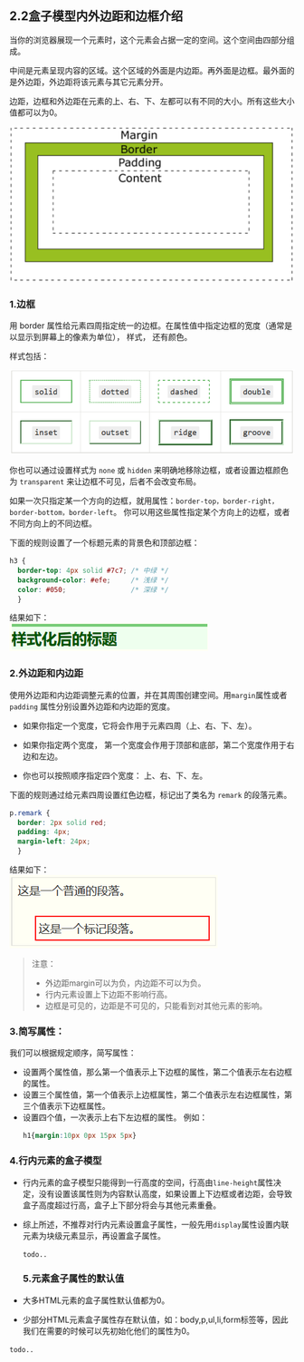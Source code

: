 ## 2.2盒子模型内外边距和边框介绍

当你的浏览器展现一个元素时，这个元素会占据一定的空间。这个空间由四部分组成。

中间是元素呈现内容的区域。这个区域的外面是内边距。再外面是边框。最外面的是外边距，外边距将该元素与其它元素分开。

边距，边框和外边距在元素的上、右、下、左都可以有不同的大小。所有这些大小值都可以为0。

![](/assets/pic/box-border2.png)

### 1.边框

用 border 属性给元素四周指定统一的边框。在属性值中指定边框的宽度（通常是以显示到屏幕上的像素为单位）， 样式， 还有颜色。

样式包括：

![](/assets/pic/border.png)

你也可以通过设置样式为 `none` 或 `hidden` 来明确地移除边框，或者设置边框颜色为 `transparent` 来让边框不可见，后者不会改变布局。

如果一次只指定某一个方向的边框，就用属性：`border-top，border-right， border-bottom，border-left`。 你可以用这些属性指定某个方向上的边框，或者不同方向上的不同边框。

下面的规则设置了一个标题元素的背景色和顶部边框：

```css
h3 {
  border-top: 4px solid #7c7; /* 中绿 */
  background-color: #efe;     /* 浅绿 */
  color: #050;                /* 深绿 */
  }
```

结果如下：  
![](/assets/pic/border-result.png)

### 2.外边距和内边距

使用外边距和内边距调整元素的位置，并在其周围创建空间。用`margin`属性或者 `padding` 属性分别设置外边距和内边距的宽度。

* 如果你指定一个宽度，它将会作用于元素四周（上、右、下、左）。

* 如果你指定两个宽度， 第一个宽度会作用于顶部和底部，第二个宽度作用于右边和左边。

* 你也可以按照顺序指定四个宽度： 上、右、下、左。

下面的规则通过给元素四周设置红色边框，标记出了类名为  `remark` 的段落元素。

```css
p.remark {
  border: 2px solid red;
  padding: 4px;
  margin-left: 24px;
  }
```

结果如下：  
![](/assets/pic/border-margin.png)

> 注意：
>
> * 外边距margin可以为负，内边距不可以为负。
> * 行内元素设置上下边距不影响行高。
> * 边框是可见的，边距是不可见的，只能看到对其他元素的影响。

### 3.简写属性：

我们可以根据规定顺序，简写属性：

* 设置两个属性值，那么第一个值表示上下边框的属性，第二个值表示左右边框的属性。
* 设置三个属性值，第一个值表示上边框属性，第二个值表示左右边框属性，第三个值表示下边框属性。
* 设置四个值，一次表示上右下左边框的属性。
  例如：
  ```css
  h1{margin:10px 0px 15px 5px}
  ```

### 4.行内元素的盒子模型

* 行内元素的盒子模型只能得到一行高度的空间，行高由`line-height`属性决定，没有设置该属性则为内容默认高度，如果设置上下边框或者边距，会导致盒子高度超过行高，盒子上下部分将会与其他元素重叠。
* 综上所述，不推荐对行内元素设置盒子属性，一般先用`display`属性设置内联元素为块级元素显示，再设置盒子属性。

  `todo..`

  ### 5.元素盒子属性的默认值

* 大多HTML元素的盒子属性默认值都为0。

* 少部分HTML元素盒子属性存在默认值，如：body,p,ul,li,form标签等，因此我们在需要的时候可以先初始化他们的属性为0。

`todo..`

